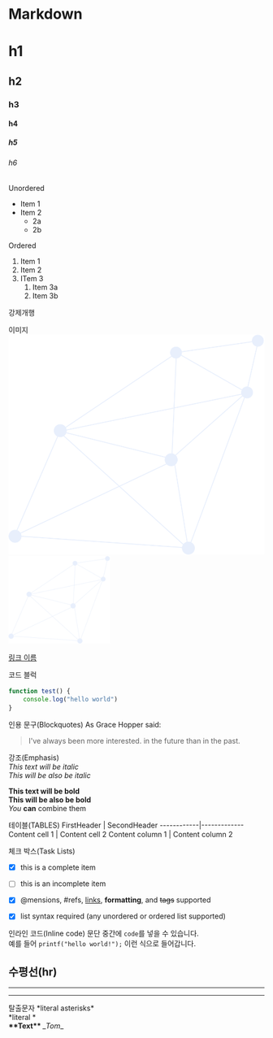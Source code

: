 # Markdown

# h1
## h2
### h3
#### h4
##### h5
###### h6

Unordered
* Item 1
* Item 2
	* 2a
	* 2b
	
Ordered
1. Item 1
1. Item 2
1. ITem 3
	1. Item 3a
	1. Item 3b

강제개행  

이미지
![image test](/images/image1.png)
<a href="#"><img src="https://github.com/ansrb0520/test/blob/main/images/image1.png" alt="image1" width="200px" /></a>

[링크 이름](http://github.com "깃허브")

코드 블럭
```javascript
function test() {
	console.log("hello world")
}
```


인용 문구(Blockquotes)
As Grace Hopper said:
> I've always been more interested.
> in the future than in the past.


강조(Emphasis)  
*This text will be italic*  
_This will be also be italic_

**This text will be bold**  
__This will be also be bold__  
*You* **can** combine them


테이블(TABLES)
FirstHeader | SecondHeader
------------|-------------
Content cell 1 | Content cell 2
Content column 1 | Content column 2


체크 박스(Task Lists)
- [x] this is a complete item
- [ ] this is an incomplete item
- [x] @mensions, #refs, [links](), **formatting**, and <del>tags</del> supported
- [x] list syntax required (any unordered or ordered list supported)


인라인 코드(Inline code)
문단 중간에 `code`를 넣을 수 있습니다.  
예를 들어 `printf("hello world!");` 이런 식으로 들어갑니다.


수평선(hr)
---
***
___


탈출문자
\*literal asterisks\*  
*literal *  
__\*\*Text\*\*__
_\_Tom_\_
